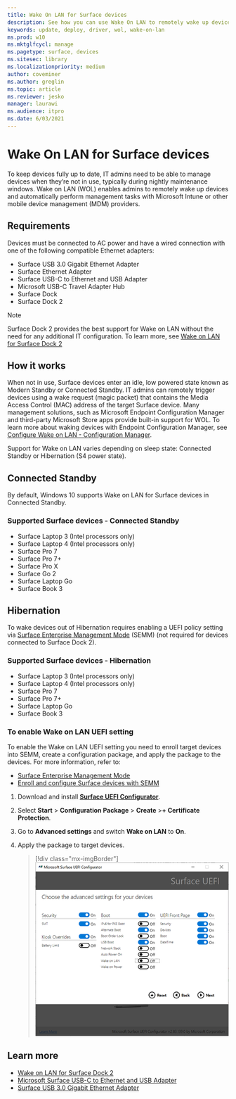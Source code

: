 ```yaml
---
title: Wake On LAN for Surface devices 
description: See how you can use Wake On LAN to remotely wake up devices to perform management tasks automatically.
keywords: update, deploy, driver, wol, wake-on-lan
ms.prod: w10
ms.mktglfcycl: manage
ms.pagetype: surface, devices
ms.sitesec: library
ms.localizationpriority: medium
author: coveminer
ms.author: greglin
ms.topic: article
ms.reviewer: jesko
manager: laurawi
ms.audience: itpro
ms.date: 6/03/2021
---
```


# Wake On LAN for Surface devices

To keep devices fully up to date, IT admins need to be able to manage devices when they’re not in use, typically during nightly maintenance windows. Wake on LAN (WOL) enables admins to remotely wake up devices and automatically perform management tasks with Microsoft Intune or other mobile device management (MDM) providers.

## Requirements

Devices must be connected to AC power and have a wired connection with one of the following compatible Ethernet adapters:

- Surface USB 3.0 Gigabit Ethernet Adapter
- Surface Ethernet Adapter
- Surface USB-C to Ethernet and USB Adapter
- Microsoft USB-C Travel Adapter Hub
- Surface Dock
- Surface Dock 2

> [!NOTE]
> Surface Dock 2 provides the best support for Wake on LAN without the need for any additional IT configuration. To learn more, see [Wake on LAN for Surface Dock 2](wake-on-lan-surface-dock2.md)

## How it works

When not in use, Surface devices enter an idle, low powered state known as Modern Standby or Connected Standby. IT admins can remotely trigger devices using a wake request (magic packet) that contains the Media Access Control (MAC) address of the target Surface device. Many management solutions, such as Microsoft Endpoint Configuration Manager and third-party Microsoft Store apps provide built-in support for WOL. To learn more about waking devices with Endpoint Configuration Manager, see [Configure Wake on LAN - Configuration Manager](/mem/configmgr/core/clients/deploy/configure-wake-on-lan).

Support for Wake on LAN varies depending on sleep state:  Connected Standby or Hibernation (S4 power state).

## Connected Standby

By default, Windows 10 supports Wake on LAN for Surface devices in Connected Standby.

### Supported Surface devices - Connected Standby

- Surface Laptop 3 (Intel processors only)
- Surface Laptop 4 (Intel processors only)
- Surface Pro 7
- Surface Pro 7+
- Surface Pro X
- Surface Go 2
- Surface Laptop Go
- Surface Book 3

## Hibernation

To wake devices out of Hibernation requires enabling a UEFI policy setting via [Surface Enterprise Management Mode](surface-enterprise-management-mode.md) (SEMM) (not required for devices connected to Surface Dock 2).

### Supported Surface devices - Hibernation

- Surface Laptop 3 (Intel processors only)
- Surface Laptop 4 (Intel processors only)
- Surface Pro 7
- Surface Pro 7+
- Surface Laptop Go
- Surface Book 3

### To enable Wake on LAN UEFI setting

To enable the Wake on LAN UEFI setting you need to enroll target devices into SEMM, create a configuration package, and apply the package to the devices. For more information, refer to:

- [Surface Enterprise Management Mode](surface-enterprise-management-mode.md)
- [Enroll and configure Surface devices with SEMM](enroll-and-configure-surface-devices-with-semm.md)

1. Download and install [**Surface UEFI Configurator**](https://www.microsoft.com/download/details.aspx?id=46703).
2. Select **Start** > **Configuration Package** > **Create** >**+ Certificate Protection**.
3. Go to **Advanced settings** and switch **Wake on LAN** to **On**.
4. Apply the package to target devices.

    > [!div class="mx-imgBorder"]
    > ![Enable Wake on LAN UEFI policy setting](images/wol-uefi.png)

## Learn more

- [Wake on LAN for Surface Dock 2](wake-on-lan-surface-dock2.md)
- [Microsoft Surface USB-C to Ethernet and USB Adapter](https://www.microsoft.com/p/surface-usb-c-to-ethernet-and-usb-adapter/8wt81cglrblp?)
- [Surface USB 3.0 Gigabit Ethernet Adapter](https://www.microsoft.com/p/surface-usb-30-gigabit-ethernet-adapter/8xn9fqvzbvq0?)
